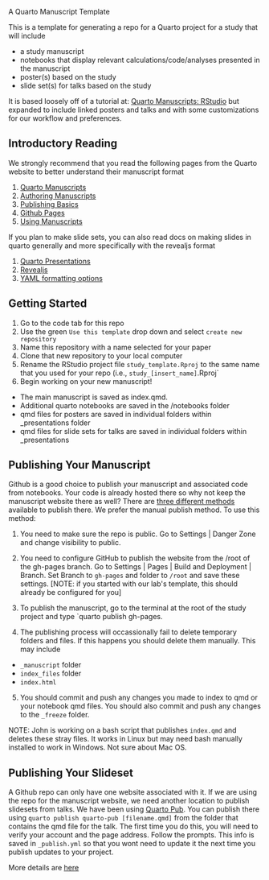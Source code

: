 A Quarto Manuscript Template

This is a template for generating a repo for a Quarto project for a study that will include

- a study manuscript
- notebooks that display relevant calculations/code/analyses presented in the manuscript
- poster(s) based on the study
- slide set(s) for talks based on the study


It is based loosely off of a tutorial at: [Quarto Manuscripts: RStudio](https://quarto.org/docs/manuscripts/authoring/rstudio.html) but expanded to include linked posters and talks and with some customizations for our workflow and preferences.

## Introductory Reading

We strongly recommend that you read the following pages from the Quarto website to better understand their manuscript format

1. [Quarto Manuscripts](https://quarto.org/docs/manuscripts/)
2. [Authoring Manuscripts](https://quarto.org/docs/manuscripts/authoring/rstudio.html)
3. [Publishing Basics](https://quarto.org/docs/publishing/)
4. [Github Pages](https://quarto.org/docs/publishing/github-pages.html)
5. [Using Manuscripts](https://quarto.org/docs/manuscripts/components.html)

If you plan to make slide sets, you can also read docs on making slides in quarto generally and more specifically with the revealjs format

1. [Quarto Presentations](https://quarto.org/docs/presentations/) 
2. [Revealjs](https://quarto.org/docs/presentations/revealjs/)
3. [YAML formatting options](https://quarto.org/docs/reference/formats/presentations/revealjs.html)


## Getting Started

1. Go to the code tab for this repo
2. Use the green `Use this template` drop down and select `create new repository`
3. Name this repository with a name selected for your paper
4. Clone that new repository to your local computer
5. Rename the RStudio project file `study_template.Rproj` to the same name that you used for your repo (i.e., `study_[insert_name]`.Rproj`
6.  Begin working on your new manuscript!  
  - The main manuscript is saved as index.qmd.  
  - Additional quarto notebooks are saved in the /notebooks folder
  - qmd files for posters are saved in individual folders within _presentations folder
  - qmd files for slide sets for talks are saved in individual folders within _presentations 


## Publishing Your Manuscript 


Github is a good choice to publish your manuscript and associated code from notebooks.  Your code is already hosted there so why not keep the manuscript website there as well?   There are [three different methods](https://quarto.org/docs/publishing/github-pages.html#publish-command) available to publish there.  We prefer the manual publish method. To use this method: 

1. You need to make sure the repo is public.  Go to Settings | Danger Zone and change visibility to public.

2. You need to configure GitHub to publish the website from the /root of the gh-pages branch.  Go to Settings | Pages | Build and Deployment | Branch.  Set Branch to `gh-pages` and folder to `/root` and save these settings. [NOTE: if you started with our lab's template, this should already be configured for you]

3. To publish the manuscript, go to the terminal at the root of the study project and type `quarto publish gh-pages. 

4. The publishing process will occassionally fail to delete temporary folders and files.  If this happens you should delete them manually.  This may include

- `_manuscript` folder
- `index_files` folder
- `index.html`

5.  You should commit and push any changes you made to index to qmd or your notebook qmd files.   You should also commit and  push any changes to the `_freeze` folder.

NOTE: John is working on a bash script that publishes `index.qmd` and deletes these stray files.  It works in Linux but may need bash manually installed to work in Windows.  Not sure about Mac OS.


## Publishing Your Slideset

A Github repo can only have one website associated with it. If we are using the repo for the manuscript website, we need another location to publish slidesets from talks.  We have been using [Quarto Pub](https://quartopub.com/).   You can publish there using `quarto publish quarto-pub [filename.qmd]` from the folder that contains the qmd file for the talk.   The first time you do this, you will need to verify your account and the page address.  Follow the prompts.  This info is saved in `_publish.yml` so that you wont need to update it the next time you publish updates to your project.

More details are [here](https://quarto.org/docs/publishing/quarto-pub.html)
